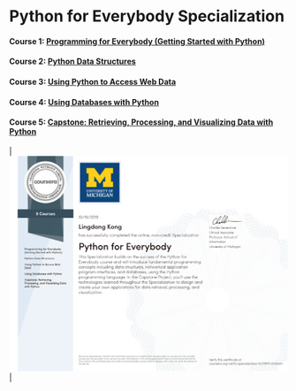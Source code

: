 # Python for Everybody Specialization

#### Course 1: [Programming for Everybody (Getting Started with Python)](https://www.coursera.org/learn/python?specialization=python)

#### Course 2: [Python Data Structures](https://www.coursera.org/learn/python-data?specialization=python)

#### Course 3: [Using Python to Access Web Data](https://www.coursera.org/learn/python-network-data?specialization=python)

#### Course 4: [Using Databases with Python](https://www.coursera.org/learn/python-databases?specialization=python)

#### Course 5: [Capstone: Retrieving, Processing, and Visualizing Data with Python](https://www.coursera.org/learn/python-data-visualization)

|![image](https://github.com/Andrew-Ng-s-number-one-fan/Python-for-Everybody-Specialization/blob/master/Certificates/PY4E%20-%20UMichigan.jpg)|
